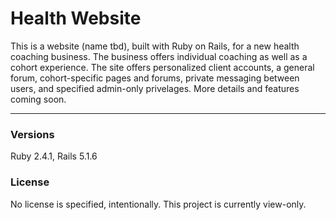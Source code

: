 # Health Website  
This is a website (name tbd), built with Ruby on Rails, for a new health coaching business. The business offers individual coaching as well as a cohort experience. The site offers personalized client accounts, a general forum, cohort-specific pages and forums, private messaging between users, and specified admin-only privelages. More details and features coming soon.

---
### Versions
Ruby 2.4.1, Rails 5.1.6

### License
No license is specified, intentionally. This project is currently view-only.
